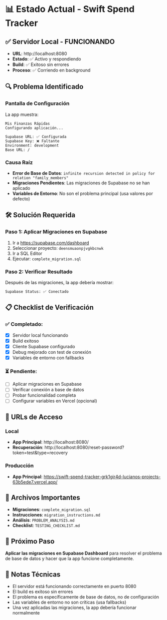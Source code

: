 # 📊 Estado Actual - Swift Spend Tracker

## ✅ **Servidor Local - FUNCIONANDO**
- **URL**: http://localhost:8080
- **Estado**: ✅ Activo y respondiendo
- **Build**: ✅ Exitoso sin errores
- **Proceso**: ✅ Corriendo en background

## 🔍 **Problema Identificado**

### Pantalla de Configuración
La app muestra:
```
Mis Finanzas Rápidas
Configurando aplicación...

Supabase URL: ✅ Configurada
Supabase Key: ❌ Faltante
Environment: development
Base URL: /
```

### Causa Raíz
- **Error de Base de Datos**: `infinite recursion detected in policy for relation "family_members"`
- **Migraciones Pendientes**: Las migraciones de Supabase no se han aplicado
- **Variables de Entorno**: No son el problema principal (usa valores por defecto)

## 🛠️ **Solución Requerida**

### Paso 1: Aplicar Migraciones en Supabase
1. Ir a https://supabase.com/dashboard
2. Seleccionar proyecto: `deensmuaonpjvgkbcnwk`
3. Ir a SQL Editor
4. Ejecutar: `complete_migration.sql`

### Paso 2: Verificar Resultado
Después de las migraciones, la app debería mostrar:
```
Supabase Status: ✅ Conectado
```

## 📋 **Checklist de Verificación**

### ✅ Completado:
- [x] Servidor local funcionando
- [x] Build exitoso
- [x] Cliente Supabase configurado
- [x] Debug mejorado con test de conexión
- [x] Variables de entorno con fallbacks

### ⏳ Pendiente:
- [ ] Aplicar migraciones en Supabase
- [ ] Verificar conexión a base de datos
- [ ] Probar funcionalidad completa
- [ ] Configurar variables en Vercel (opcional)

## 🔗 **URLs de Acceso**

### Local
- **App Principal**: http://localhost:8080/
- **Recuperación**: http://localhost:8080/reset-password?token=test&type=recovery

### Producción
- **App Principal**: https://swift-spend-tracker-grk1gir4d-lucianos-projects-63b5ede7.vercel.app/

## 📁 **Archivos Importantes**

- **Migraciones**: `complete_migration.sql`
- **Instrucciones**: `migration_instructions.md`
- **Análisis**: `PROBLEM_ANALYSIS.md`
- **Checklist**: `TESTING_CHECKLIST.md`

## 🎯 **Próximo Paso**

**Aplicar las migraciones en Supabase Dashboard** para resolver el problema de base de datos y hacer que la app funcione completamente.

## 📝 **Notas Técnicas**

- El servidor está funcionando correctamente en puerto 8080
- El build es exitoso sin errores
- El problema es específicamente de base de datos, no de configuración
- Las variables de entorno no son críticas (usa fallbacks)
- Una vez aplicadas las migraciones, la app debería funcionar normalmente 
